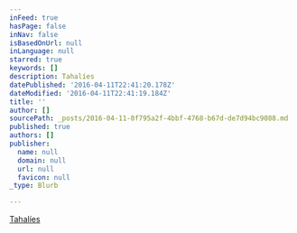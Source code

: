 ```yaml
---
inFeed: true
hasPage: false
inNav: false
isBasedOnUrl: null
inLanguage: null
starred: true
keywords: []
description: Tahalíes
datePublished: '2016-04-11T22:41:20.178Z'
dateModified: '2016-04-11T22:41:19.184Z'
title: ''
author: []
sourcePath: _posts/2016-04-11-0f795a2f-4bbf-4768-b67d-de7d94bc9088.md
published: true
authors: []
publisher:
  name: null
  domain: null
  url: null
  favicon: null
_type: Blurb

---
```

[Tahalíes][0]

[0]: null